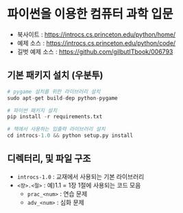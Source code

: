 # 파이썬을 이용한 컴퓨터 과학 입문
- 북사이트 : https://introcs.cs.princeton.edu/python/home/
- 예제 소스 : https://introcs.cs.princeton.edu/python/code/
- 길벗 예제 소스 : https://github.com/gilbutITbook/006793

## 기본 패키지 설치 (우분투)
```python
# pygame 설치를 위한 라이브러리 설치
sudo apt-get build-dep python-pygame

# 파이썬 패키지 설치
pip install -r requirements.txt

# 책에서 사용하는 입출력 라이브러리 설치
cd introcs-1.0 && python setup.py install
```

## 디렉터리, 및 파일 구조
- `introcs-1.0` : 교재에서 사용되는 기본 라이브러리
- `<장>.<절>` : 예)1.1 = 1장 1절에 사용되는 코드 모음
  - `prac_<num>` : 연습 문제
  - `adv_<num>` : 심화 문제
